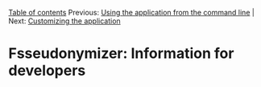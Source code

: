 [Table of contents](tableOfContents.md) 
Previous: [Using the application from the command line](commandline.md) | Next: [Customizing the application](customizing.md)

# Fsseudonymizer: Information for developers